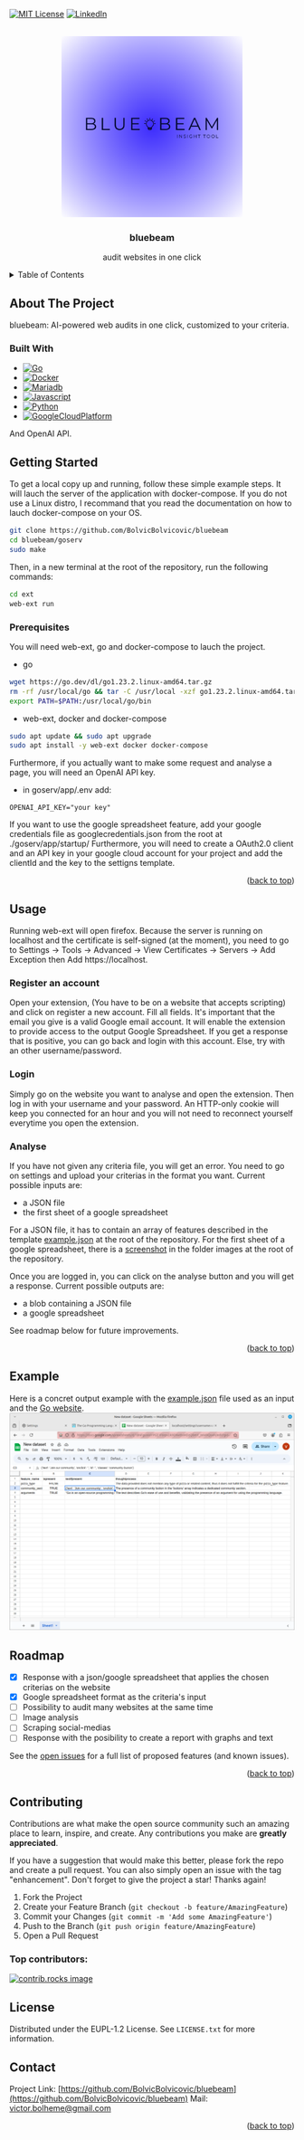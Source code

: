 <!-- Improved compatibility of back to top link: See: https://github.com/othneildrew/Best-README-Template/pull/73 -->
<a id="readme-top"></a>
<!--
*** Thanks for checking out the Best-README-Template. If you have a suggestion
*** that would make this better, please fork the repo and create a pull request
*** or simply open an issue with the tag "enhancement".
*** Don't forget to give the project a star!
*** Thanks again! Now go create something AMAZING! :D
-->



<!-- PROJECT SHIELDS -->
[![MIT License][license-shield]][license-url]
[![LinkedIn][linkedin-shield]][linkedin-url]



<!-- PROJECT LOGO -->
<br />
<div align="center">
  <a href="https://github.com/BolvicBolvicovic/bluebeam">
    <img src="images/bluebeam.png" alt="Logo" width="320" height="320">
  </a>

<h3 align="center">bluebeam</h3>

  <p align="center">
    audit websites in one click
    </br>
  </p>
</div>



<!-- TABLE OF CONTENTS -->
<details>
  <summary>Table of Contents</summary>
  <ol>
    <li>
      <a href="#about-the-project">About The Project</a>
      <ul>
        <li><a href="#built-with">Built With</a></li>
      </ul>
    </li>
    <li>
      <a href="#getting-started">Getting Started</a>
      <ul>
        <li><a href="#prerequisites">Prerequisites</a></li>
        <li><a href="#installation">Installation</a></li>
      </ul>
    </li>
    <li><a href="#usage">Usage</a></li>
    <li><a href="#example">Example</a></li>
    <li><a href="#roadmap">Roadmap</a></li>
    <li><a href="#contributing">Contributing</a></li>
    <li><a href="#license">License</a></li>
    <li><a href="#contact">Contact</a></li>
  </ol>
</details>



<!-- ABOUT THE PROJECT -->
## About The Project

bluebeam: AI-powered web audits in one click, customized to your criteria.


### Built With

* [![Go][Go.dev]][Go-url]
* [![Docker][Docker.com]][Docker-url]
* [![Mariadb][Mariadb.org]][Mariadb-url]
* [![Javascript][Javascript.com]][Javascript-url]
* [![Python][Python.org]][Python-url]
* [![GoogleCloudPlatform][GoogleCloudPlatform.com]][GoogleCloudPlatform-url]

And OpenAI API.


<!-- GETTING STARTED -->
## Getting Started

To get a local copy up and running, follow these simple example steps.
It will lauch the server of the application with docker-compose.
If you do not use a Linux distro, I recommand that you read the documentation on how to lauch docker-compose on your OS.

```sh
git clone https://github.com/BolvicBolvicovic/bluebeam
cd bluebeam/goserv
sudo make
```

Then, in a new terminal at the root of the repository, run the following commands:

```sh
cd ext
web-ext run
```

### Prerequisites

You will need web-ext, go and docker-compose to lauch the project.
* go
```sh
wget https://go.dev/dl/go1.23.2.linux-amd64.tar.gz
rm -rf /usr/local/go && tar -C /usr/local -xzf go1.23.2.linux-amd64.tar.gz
export PATH=$PATH:/usr/local/go/bin
```
* web-ext, docker and docker-compose
```sh
sudo apt update && sudo apt upgrade
sudo apt install -y web-ext docker docker-compose
```

Furthermore, if you actually want to make some request and analyse a page, you will need an OpenAI API key.
* in goserv/app/.env add:
```code
OPENAI_API_KEY="your key"
```

If you want to use the google spreadsheet feature, add your google credentials file as googlecredentials.json from the root at ./goserv/app/startup/
Furthermore, you will need to create a OAuth2.0 client and an API key in your google cloud account for your project and add the clientId and the key to the settigns template.

<p align="right">(<a href="#readme-top">back to top</a>)</p>


<!-- USAGE EXAMPLES -->
## Usage

Running web-ext will open firefox. Because the server is running on localhost and the certificate is self-signed (at the moment),
you need to go to Settings -> Tools -> Advanced -> View Certificates -> Servers -> Add Exception then Add https://localhost.

### Register an account

Open your extension, (You have to be on a website that accepts scripting) and click on register a new account.
Fill all fields. It's important that the email you give is a valid Google email account. It will enable the extension to provide access to the output Google Spreadsheet.
If you get a response that is positive, you can go back and login with this account. Else, try with an other username/password.

### Login

Simply go on the website you want to analyse and open the extension.
Then log in with your username and your password.
An HTTP-only cookie will keep you connected for an hour and you will not need to reconnect yourself everytime you open the extension.

### Analyse

If you have not given any criteria file, you will get an error. You need to go on settings and upload your criterias in the format you want.
Current possible inputs are:
- a JSON file
- the first sheet of a google spreadsheet

For a JSON file, it has to contain an array of features described in the template <a href="example.json">example.json</a> at the root of the repository.
For the first sheet of a google spreadsheet, there is a <a href="images/example2.png">screenshot</a> in the folder images at the root of the repository.

Once you are logged in, you can click on the analyse button and you will get a response.
Current possible outputs are:
- a blob containing a JSON file
- a google spreadsheet


See roadmap below for future improvements.


<p align="right">(<a href="#readme-top">back to top</a>)</p>


## Example

Here is a concret output example with the <a href="example.json">example.json</a> file used as an input and the <a href="https://go.dev/">Go website</a>.
![Alt text](images/example.png)

<!-- ROADMAP -->
## Roadmap

- [x] Response with a json/google spreadsheet that applies the chosen criterias on the website
- [x] Google spreadsheet format as the criteria's input
- [ ] Possibility to audit many websites at the same time
- [ ] Image analysis
- [ ] Scraping social-medias
- [ ] Response with the posibility to create a report with graphs and text

See the [open issues](https://github.com/BolvicBolvicovic/bluebeam/issues) for a full list of proposed features (and known issues).

<p align="right">(<a href="#readme-top">back to top</a>)</p>



<!-- CONTRIBUTING -->
## Contributing

Contributions are what make the open source community such an amazing place to learn, inspire, and create. Any contributions you make are **greatly appreciated**.

If you have a suggestion that would make this better, please fork the repo and create a pull request. You can also simply open an issue with the tag "enhancement".
Don't forget to give the project a star! Thanks again!

1. Fork the Project
2. Create your Feature Branch (`git checkout -b feature/AmazingFeature`)
3. Commit your Changes (`git commit -m 'Add some AmazingFeature'`)
4. Push to the Branch (`git push origin feature/AmazingFeature`)
5. Open a Pull Request


### Top contributors:

<a href="https://github.com/BolvicBolvicovic/bluebeam/graphs/contributors">
  <img src="https://contrib.rocks/image?repo=BolvicBolvicovic/bluebeam" alt="contrib.rocks image" />
</a>



<!-- LICENSE -->
## License

Distributed under the EUPL-1.2 License. See `LICENSE.txt` for more information.


<!-- CONTACT -->
## Contact

Project Link: [https://github.com/BolvicBolvicovic/bluebeam](https://github.com/BolvicBolvicovic/bluebeam)
Mail: victor.bolheme@gmail.com

<p align="right">(<a href="#readme-top">back to top</a>)</p>



<!-- MARKDOWN LINKS & IMAGES -->
<!-- https://www.markdownguide.org/basic-syntax/#reference-style-links -->
[license-shield]: https://img.shields.io/badge/license-EUPL%201.2-blue
[license-url]: https://github.com/BolvicBolvicovic/bluebeam/blob/main/LICENSE.txt
[linkedin-shield]: https://img.shields.io/badge/-LinkedIn-black.svg?style=for-the-badge&logo=linkedin&colorB=555
[linkedin-url]: https://linkedin.com/in/victorcornille
[product-screenshot]: images/screenshot.png
[Go.dev]: https://img.shields.io/badge/Go-00ADD8?logo=Go&logoColor=white&style=for-the-badge[Next-url]
[Go-url]: https://go.dev/
[Docker.com]: https://img.shields.io/badge/docker-257bd6?style=for-the-badge&logo=docker&logoColor=white
[Docker-url]: https://www.docker.com/
[Mariadb.org]: https://img.shields.io/badge/MariaDB-003545?style=for-the-badge&logo=mariadb&logoColor=white
[Mariadb-url]: https://mariadb.org/
[Javascript.com]: https://shields.io/badge/JavaScript-F7DF1E?logo=JavaScript&logoColor=000&style=flat-square
[Javascript-url]: https://www.javascript.com/
[Python.org]: https://img.shields.io/badge/python-3670A0?style=for-the-badge&logo=python&logoColor=ffdd54 
[Python-url]: https://www.python.org/
[GoogleCloudPlatform.com]: https://img.shields.io/badge/-Google%20Cloud%20Platform-4285F4?style=flat&logo=google%20cloud&logoColor=white 
[GoogleCloudPlatform-url]: https://console.cloud.google.com/ 
